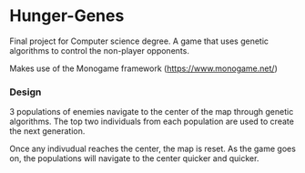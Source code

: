 # Hunger-Genes

Final project for Computer science degree. A game that uses genetic algorithms to control the non-player opponents.

Makes use of the Monogame framework (https://www.monogame.net/)

### Design

3 populations of enemies navigate to the center of the map through genetic algorithms. The top two individuals from each population are used to create the next generation.

Once any indivudual reaches the center, the map is reset. As the game goes on, the populations will navigate to the center quicker and quicker.
